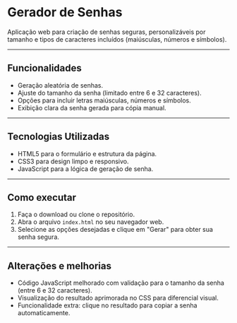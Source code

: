 # Gerador de Senhas

Aplicação web para criação de senhas seguras, personalizáveis por tamanho e tipos de caracteres incluídos (maiúsculas, números e símbolos).

---

## Funcionalidades

- Geração aleatória de senhas.
- Ajuste do tamanho da senha (limitado entre 6 e 32 caracteres).
- Opções para incluir letras maiúsculas, números e símbolos.
- Exibição clara da senha gerada para cópia manual.

---

## Tecnologias Utilizadas

- HTML5 para o formulário e estrutura da página.
- CSS3 para design limpo e responsivo.
- JavaScript para a lógica de geração de senha.

---

## Como executar

1. Faça o download ou clone o repositório.
2. Abra o arquivo `index.html` no seu navegador web.
3. Selecione as opções desejadas e clique em "Gerar" para obter sua senha segura.

---
## Alterações e melhorias

- Código JavaScript melhorado com validação para o tamanho da senha (entre 6 e 32 caracteres).
- Visualização do resultado aprimorada no CSS para diferencial visual.
- Funcionalidade extra: clique no resultado para copiar a senha automaticamente.
